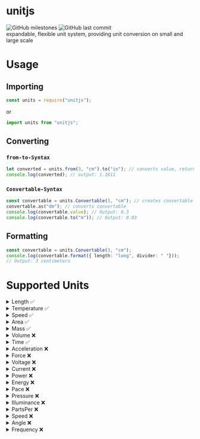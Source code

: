 # unitjs
 ![GitHub milestones](https://img.shields.io/github/milestones/all/harrydehix/unitjs) ![GitHub last commit](https://img.shields.io/github/last-commit/harrydehix/unitjs)<br>
expandable, flexible unit system, providing unit conversion on small and large scale

# Usage
## Importing
```javascript
const units = require("unitjs");
```
or
```typescript
import units from "unitjs";
```
## Converting
### `from-to-Syntax`
```typescript
let converted = units.from(3, "cm").to("in"); // converts value, returns number
console.log(converted); // output: 1.1811
```
### `Convertable-Syntax`
```typescript
const convertable = units.Convertable(3, "cm"); // creates convertable
convertable.as("dm"); // converts convertable
console.log(convertable.value); // Output: 0.3
console.log(convertable.to("m")); // Output: 0.03
```
## Formatting
```typescript
const convertable = units.Convertable(3, "cm"); 
console.log(convertable.format({ length: "long", divider: " "})); 
// Output: 3 centimeters
```

# Supported Units

<div id="detailsDefaultUnit"></div>
<details>
  <summary>Length ✅</summary>
  
  * ✅ m (including every SI prefix from `ym` to `Ym`, e.g. `km`, `cm`, `nm`, ...)
  * ✅ in
  * ✅ yd
  * ✅ ft
  * ✅ mi
  * ✅ ly
</details>
<details>
  <summary>Temperature ✅</summary>
  
  * ✅ °C
  * ✅ °F
  * ✅ °R
  * ✅ K
</details>
<details>
  <summary>Speed ✅</summary>

  * ✅ m/s (`m` is combinable with any SI prefix, `s` is replaceable with any valid time unit, e.g. `km/min`, `cm/ns`, `dm/a`, ...)
  * ✅ ft/s (`s` is replaceable with any valid time unit, e.g. `ft/min`, `ft/ms`, `ft/d`, ...)
  * ✅ mi/s (`s` is replaceable with any valid time unit, e.g. `mi/h`, `mi/wk`, `mi/m`, ...)
  * ✅ knot
  * ✅ beaufort scale (from 0 to 12)
  * ✅ mach number (divided to the speed of sound)
  * ✅ c (divided to the speed of light)
</details>
<details>
  <summary>Area ✅</summary>

  * ✅ m² (including every SI prefix from `ym²` to `Ym²`, e.g. `km²`, `cm²`, `nm²`, ...)
  * ✅ a (including `ca`, `da`, `daa` and `ha`)
  * ✅ in²
  * ✅ ft²
  * ✅ mi²
  * ✅ yd²
  * ✅ ac
</details>
<details>
  <summary>Mass ✅</summary>

  * ✅ g (including every SI prefix from `yg` to `Yg`, e.g. `kg`, `mg`, ...)
  * ✅ t (metric ton; including every SI prefix from `dat` to `Yt`, e.g. `Mt`, `Gt`, ...)
  * ✅ oz (av) 
  * ✅ lb (av)
</details>
<details>
  <summary>Volume ❌</summary>
</details>
<details>
  <summary>Time ✅</summary>

  * ✅ s (including every SI prefix from `ys` to `ds`, e.g. `ns`, `μs`, ...)
  * ✅ min
  * ✅ h
  * ✅ d
  * ✅ wk
  * ✅ m
  * ✅ a
</details>
<details>
  <summary>Acceleration ❌</summary>
</details>
<details>
  <summary>Force ❌</summary>
</details>
<details>
  <summary>Voltage ❌</summary>
</details>
<details>
  <summary>Current ❌</summary>
</details>
<details>
  <summary>Power ❌</summary>
</details>
<details>
  <summary>Energy ❌</summary>
</details>
<details>
  <summary>Pace ❌</summary>
</details>
<details>
  <summary>Pressure ❌</summary>
</details>
<details>
  <summary>Illuminance ❌</summary>
</details>
<details>
  <summary>PartsPer ❌</summary>
</details>
<details>
  <summary>Speed ❌</summary>
</details>
<details>
  <summary>Angle ❌</summary>
</details>
<details>
  <summary>Frequency ❌</summary>
</details>
